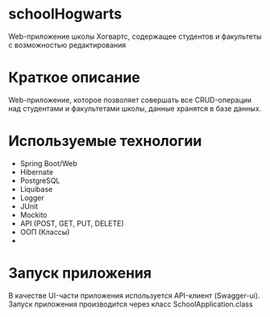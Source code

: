 # schoolHogwarts
Web-приложение школы Хогвартс, содержащее студентов и факультеты с возможностью редактирования
# Краткое описание
Web-приложение, которое позволяет совершать все CRUD-операции над студентами и факультетами школы, данные хранятся в базе данных.
# Используемые технологии
- Spring Boot/Web
- Hibernate
- PostgreSQL
- Liquibase
- Logger
- JUnit
- Mockito
- API (POST, GET, PUT, DELETE)
- ООП (Классы)
- 
# Запуск приложения
В качестве UI-части приложения используется API-клиент (Swagger-ui).
Запуск приложения производится через класс SchoolApplication.class
